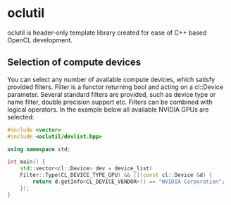oclutil
=======

oclutil is header-only template library created for ease of C++ based OpenCL
development.

Selection of compute devices
----------------------------

You can select any number of available compute devices, which satisfy provided
filters. Filter is a functor returning bool and acting on a cl::Device
parameter. Several standard filters are provided, such as device type or name
filter, double precision support etc. Filters can be combined with logical
operators. In the example below all available NVIDIA GPUs are selected:

```C++
#include <vector>
#include <oclutil/devlist.hpp>

using namespace std;

int main() {
    std::vector<cl::Device> dev = device_list(
	Filter::Type(CL_DEVICE_TYPE_GPU) && [](const cl::Device &d) {
	    return d.getInfo<CL_DEVICE_VENDOR>() == "NVIDIA Corporation";
	});
}

```

